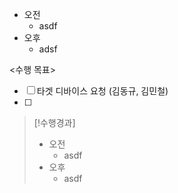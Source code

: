 - 오전
	- asdf
- 오후
	- adsf

<수행 목표>
- [ ] 타겟 디바이스 요청 (김동규, 김민철)
- [ ] 

>[!수행경과]
>- 오전
>	- asdf
>- 오후
>	- asdf
